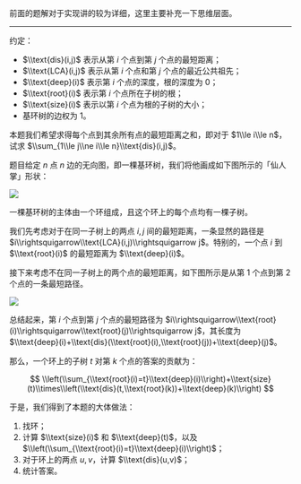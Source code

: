 前面的题解对于实现讲的较为详细，这里主要补充一下思维层面。

---

约定：

- $\\text{dis}(i,j)$ 表示从第 $i$ 个点到第 $j$ 个点的最短距离；
- $\\text{LCA}(i,j)$ 表示从第 $i$ 个点和第 $j$ 个点的最近公共祖先；
- $\\text{deep}(i)$ 表示第 $i$ 个点的深度，根的深度为 $0$；
- $\\text{root}(i)$ 表示第 $i$ 个点所在子树的根；
- $\\text{size}(i)$ 表示以第 $i$ 个点为根的子树的大小；
- 基环树的边权为 $1$。

本题我们希望求得每个点到其余所有点的最短距离之和，即对于 $1\\le i\\le n$，试求 $\\sum_{1\\le j\\ne i\\le n}\\text{dis}(i,j)$。

题目给定 $n$ 点 $n$ 边的无向图，即一棵基环树，我们将他画成如下图所示的「仙人掌」形状：

![](https://cdn.luogu.com.cn/upload/image_hosting/rud14d0m.png?x-oss-process=image/resize,l_800)

一棵基环树的主体由一个环组成，且这个环上的每个点均有一棵子树。

我们先考虑对于在同一子树上的两点 $i,j$ 间的最短距离，一条显然的路径是 $i\\rightsquigarrow\\text{LCA}(i,j)\\rightsquigarrow j$。特别的，一个点 $i$ 到 $\\text{root}(i)$ 的最短距离为 $\\text{deep}(i)$。

接下来考虑不在同一子树上的两个点的最短距离，如下图所示是从第 $1$ 个点到第 $2$ 个点的一条最短路径。

![](https://cdn.luogu.com.cn/upload/image_hosting/rm0bn8qc.png?x-oss-process=image/resize,l_800)

总结起来，第 $i$ 个点到第 $j$ 个点的最短路径为 $i\\rightsquigarrow\\text{root}(i)\\rightsquigarrow\\text{root}(j)\\rightsquigarrow j$，其长度为 $\\text{deep}(i)+\\text{dis}(\\text{root}(i),\\text{root}(j))+\\text{deep}(j)$。

那么，一个环上的子树 $t$ 对第 $k$ 个点的答案的贡献为：

$$
\\left(\\sum_{\\text{root}(i)=t}\\text{deep}(i)\\right)+\\text{size}(t)\\times\\left(\\text{dis}(t,\\text{root}(k))+\\text{deep}(k)\\right)
$$

于是，我们得到了本题的大体做法：

1. 找环；
2. 计算 $\\text{size}(i)$ 和 $\\text{deep}(t)$，以及 $\\left(\\sum_{\\text{root}(i)=t}\\text{deep}(i)\\right)$；
3. 对于环上的两点 $u,v$，计算 $\\text{dis}(u,v)$；
4. 统计答案。